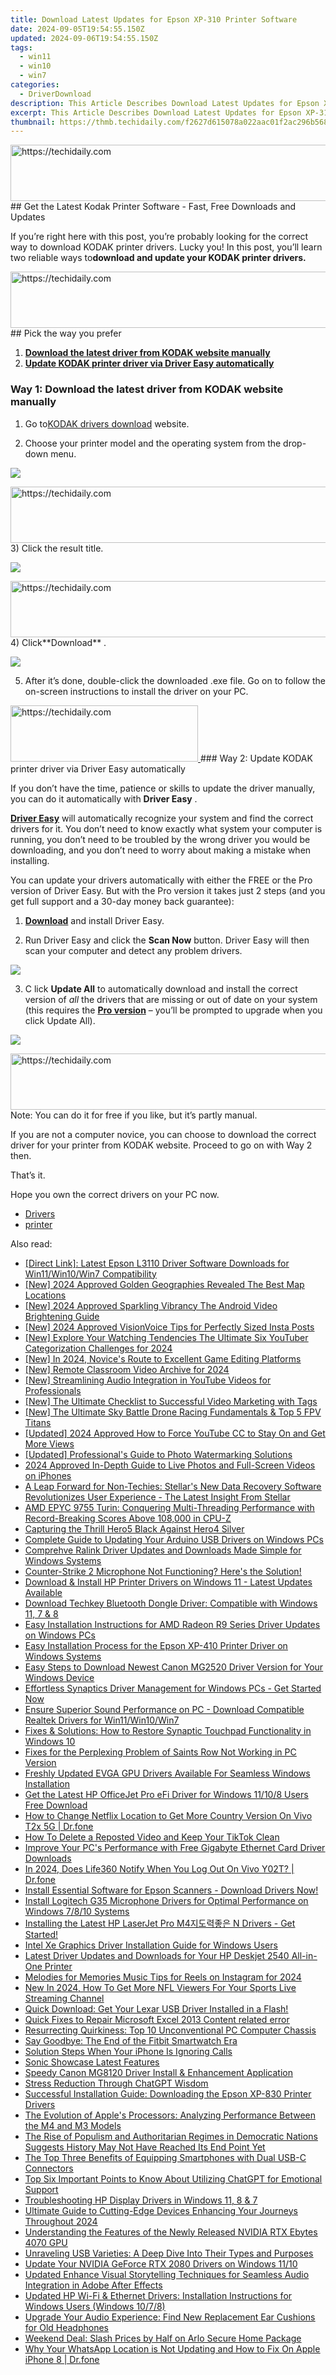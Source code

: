 ```yaml
---
title: Download Latest Updates for Epson XP-310 Printer Software
date: 2024-09-05T19:54:55.150Z
updated: 2024-09-06T19:54:55.150Z
tags:
  - win11
  - win10
  - win7
categories:
  - DriverDownload
description: This Article Describes Download Latest Updates for Epson XP-310 Printer Software
excerpt: This Article Describes Download Latest Updates for Epson XP-310 Printer Software
thumbnail: https://thmb.techidaily.com/f2627d615078a022aac01f2ac296b5686dd1961363c86f4dc647d0978a6f7aed.jpg
---
```


<!-- affiliate ads begin -->
<a href="https://unicoeye.pxf.io/c/5597632/2134493/18498" target="_top" id="2134493">
  <img src="//a.impactradius-go.com/display-ad/18498-2134493" border="0" alt="https://techidaily.com" width="728" height="90"/>
</a>
<img height="0" width="0" src="https://unicoeye.pxf.io/i/5597632/2134493/18498" style="position:absolute;visibility:hidden;" border="0" />
<!-- affiliate ads end -->
## Get the Latest Kodak Printer Software - Fast, Free Downloads and Updates

If you’re right here with this post, you’re probably looking for the correct way to download KODAK printer drivers. Lucky you! In this post, you’ll learn two reliable ways to**download and update your KODAK printer drivers.**

<!-- affiliate ads begin -->
<a href="https://review-au.sjv.io/c/5597632/2135316/14409" target="_top" id="2135316">
  <img src="//a.impactradius-go.com/display-ad/14409-2135316" border="0" alt="https://techidaily.com" width="728" height="90"/>
</a>
<img height="0" width="0" src="https://review-au.sjv.io/i/5597632/2135316/14409" style="position:absolute;visibility:hidden;" border="0" />
<!-- affiliate ads end -->
## Pick the way you prefer

1. [**Download the latest driver from KODAK website manually**](https://tools.techidaily.com/drivereasy/download/)
2. **[Update KODAK printer driver via Driver Easy automatically](https://tools.techidaily.com/drivereasy/download/)**

### Way 1: Download the latest driver from KODAK website manually

 1) Go to[KODAK drivers download](https://support.en.kodak.com/app/answers/list/c/890/selected/true) website.  
  
 2) Choose your printer model and the operating system from the drop-down menu.

![](https://images.drivereasy.com/wp-content/uploads/2017/07/img_596453febfa88.png)

<!-- affiliate ads begin -->
<a href="https://zebaoaffiliateprogram.pxf.io/c/5597632/2137974/21526" target="_top" id="2137974">
  <img src="//a.impactradius-go.com/display-ad/21526-2137974" border="0" alt="https://techidaily.com" width="728" height="90"/>
</a>
<img height="0" width="0" src="https://zebaoaffiliateprogram.pxf.io/i/5597632/2137974/21526" style="position:absolute;visibility:hidden;" border="0" />
<!-- affiliate ads end -->
3) Click the result title.

![](https://images.drivereasy.com/wp-content/uploads/2017/07/img_5964547a6e797.png)

<!-- affiliate ads begin -->
<a href="https://bluettiit.sjv.io/c/5597632/2114265/17093" target="_top" id="2114265">
  <img src="//a.impactradius-go.com/display-ad/17093-2114265" border="0" alt="https://techidaily.com" width="728" height="90"/>
</a>
<img height="0" width="0" src="https://bluettiit.sjv.io/i/5597632/2114265/17093" style="position:absolute;visibility:hidden;" border="0" />
<!-- affiliate ads end -->
 4) Click**Download** .

![](https://images.drivereasy.com/wp-content/uploads/2017/07/img_59646b49d2a5f.png)

 5) After it’s done, double-click the downloaded .exe file. Go on to follow the on-screen instructions to install the driver on your PC.

<!-- affiliate ads begin -->
<a href="https://review-au.sjv.io/c/5597632/2098704/14409" target="_top" id="2098704">
  <img src="//a.impactradius-go.com/display-ad/14409-2098704" border="0" alt="https://techidaily.com" width="300" height="90"/>
</a>
<img height="0" width="0" src="https://review-au.sjv.io/i/5597632/2098704/14409" style="position:absolute;visibility:hidden;" border="0" />
<!-- affiliate ads end -->
### Way 2: Update KODAK printer driver via Driver Easy automatically

 If you don’t have the time, patience or skills to update the driver manually, you can do it automatically with **Driver Easy** .

**[Driver Easy](https://tools.techidaily.com/drivereasy/download/)**  will automatically recognize your system and find the correct drivers for it. You don’t need to know exactly what system your computer is running, you don’t need to be troubled by the wrong driver you would be downloading, and you don’t need to worry about making a mistake when installing.

 You can update your drivers automatically with either the FREE or the Pro version of Driver Easy. But with the Pro version it takes just 2 steps (and you get full support and a 30-day money back guarantee):

 1) **[Download](https://tools.techidaily.com/drivereasy/download/)**  and install Driver Easy.

 2) Run Driver Easy and click the **Scan Now**  button. Driver Easy will then scan your computer and detect any problem drivers.

![](https://images.drivereasy.com/wp-content/uploads/2017/07/img_59645009b2fe2.jpg)

3) C  lick **Update All** to automatically download and install the correct version of _all_  the drivers that are missing or out of date on your system (this requires the [**Pro version**](https://tools.techidaily.com/drivereasy/download/)  – you’ll be prompted to upgrade when you click Update All).

![](https://images.drivereasy.com/wp-content/uploads/2017/07/img_59644712ce2ca.jpg)

<!-- affiliate ads begin -->
<a href="https://zebaoaffiliateprogram.pxf.io/c/5597632/2137976/21526" target="_top" id="2137976">
  <img src="//a.impactradius-go.com/display-ad/21526-2137976" border="0" alt="https://techidaily.com" width="728" height="90"/>
</a>
<img height="0" width="0" src="https://zebaoaffiliateprogram.pxf.io/i/5597632/2137976/21526" style="position:absolute;visibility:hidden;" border="0" />
<!-- affiliate ads end -->
 Note: You can do it for free if you like, but it’s partly manual.

 If you are not a computer novice, you can choose to download the correct driver for your printer from KODAK website. Proceed to go on with Way 2 then.

 That’s it.

Hope you own the correct drivers on your PC now.

* [Drivers](https://tools.techidaily.com/drivereasy/download/)
* [printer](https://tools.techidaily.com/drivereasy/download/)

<ins class="adsbygoogle"
     style="display:block"
     data-ad-format="autorelaxed"
     data-ad-client="ca-pub-7571918770474297"
     data-ad-slot="1223367746"></ins>



<ins class="adsbygoogle"
     style="display:block"
     data-ad-client="ca-pub-7571918770474297"
     data-ad-slot="8358498916"
     data-ad-format="auto"
     data-full-width-responsive="true"></ins>

<span class="atpl-alsoreadstyle">Also read:</span>
<div><ul>
<li><a href="https://hardware-updates.techidaily.com/direct-link-latest-epson-l3110-driver-software-downloads-for-win11win10win7-compatibility/"><u>[Direct Link]: Latest Epson L3110 Driver Software Downloads for Win11/Win10/Win7 Compatibility</u></a></li>
<li><a href="https://desktop-recording.techidaily.com/new-2024-approved-golden-geographies-revealed-the-best-map-locations/"><u>[New] 2024 Approved  Golden Geographies Revealed  The Best Map Locations</u></a></li>
<li><a href="https://fox-glue.techidaily.com/new-2024-approved-sparkling-vibrancy-the-android-video-brightening-guide/"><u>[New] 2024 Approved  Sparkling Vibrancy  The Android Video Brightening Guide</u></a></li>
<li><a href="https://instagram-videos.techidaily.com/new-2024-approved-visionvoice-tips-for-perfectly-sized-insta-posts/"><u>[New] 2024 Approved  VisionVoice  Tips for Perfectly Sized Insta Posts</u></a></li>
<li><a href="https://youtube-sure.techidaily.com/xplore-your-watching-tendencies-the-ultimate-six-youtuber-categorization-challenges-for-2024/"><u>[New] Explore Your Watching Tendencies  The Ultimate Six YouTuber Categorization Challenges for 2024</u></a></li>
<li><a href="https://video-capture.techidaily.com/new-in-2024-novices-route-to-excellent-game-editing-platforms/"><u>[New] In 2024, Novice's Route to Excellent Game Editing Platforms</u></a></li>
<li><a href="https://desktop-recording.techidaily.com/new-remote-classroom-video-archive-for-2024/"><u>[New] Remote Classroom Video Archive for 2024</u></a></li>
<li><a href="https://facebook-record-videos.techidaily.com/new-streamlining-audio-integration-in-youtube-videos-for-professionals/"><u>[New] Streamlining Audio Integration in YouTube Videos for Professionals</u></a></li>
<li><a href="https://facebook-video-share.techidaily.com/new-the-ultimate-checklist-to-successful-video-marketing-with-tags/"><u>[New] The Ultimate Checklist to Successful Video Marketing with Tags</u></a></li>
<li><a href="https://some-skills.techidaily.com/new-the-ultimate-sky-battle-drone-racing-fundamentals-and-top-5-fpv-titans/"><u>[New] The Ultimate Sky Battle  Drone Racing Fundamentals & Top 5 FPV Titans</u></a></li>
<li><a href="https://eaxpv-info.techidaily.com/updated-2024-approved-how-to-force-youtube-cc-to-stay-on-and-get-more-views/"><u>[Updated] 2024 Approved  How to Force YouTube CC to Stay On and Get More Views</u></a></li>
<li><a href="https://extra-support.techidaily.com/updated-professionals-guide-to-photo-watermarking-solutions/"><u>[Updated] Professional's Guide to Photo Watermarking Solutions</u></a></li>
<li><a href="https://some-knowledge.techidaily.com/2024-approved-in-depth-guide-to-live-photos-and-full-screen-videos-on-iphones/"><u>2024 Approved  In-Depth Guide to Live Photos and Full-Screen Videos on iPhones</u></a></li>
<li><a href="https://data-safeguard.techidaily.com/a-leap-forward-for-non-techies-stellars-new-data-recovery-software-revolutionizes-user-experience-the-latest-insight-from-stellar/"><u>A Leap Forward for Non-Techies: Stellar's New Data Recovery Software Revolutionizes User Experience - The Latest Insight From Stellar</u></a></li>
<li><a href="https://hardware-updates.techidaily.com/amd-epyc-9755-turin-conquering-multi-threading-performance-with-record-breaking-scores-above-108000-in-cpu-z/"><u>AMD EPYC 9755 Turin: Conquering Multi-Threading Performance with Record-Breaking Scores Above 108,000 in CPU-Z</u></a></li>
<li><a href="https://fox-info.techidaily.com/capturing-the-thrill-hero5-black-against-hero4-silver/"><u>Capturing the Thrill  Hero5 Black Against Hero4 Silver</u></a></li>
<li><a href="https://hardware-updates.techidaily.com/complete-guide-to-updating-your-arduino-usb-drivers-on-windows-pcs/"><u>Complete Guide to Updating Your Arduino USB Drivers on Windows PCs</u></a></li>
<li><a href="https://hardware-updates.techidaily.com/comprehve-ralink-driver-updates-and-downloads-made-simple-for-windows-systems/"><u>Comprehve Ralink Driver Updates and Downloads Made Simple for Windows Systems</u></a></li>
<li><a href="https://sound-issues.techidaily.com/1723016430270-counter-strike-2-microphone-not-functioning-heres-the-solution/"><u>Counter-Strike 2 Microphone Not Functioning? Here's the Solution!</u></a></li>
<li><a href="https://hardware-updates.techidaily.com/download-and-install-hp-printer-drivers-on-windows-11-latest-updates-available/"><u>Download & Install HP Printer Drivers on Windows 11 - Latest Updates Available</u></a></li>
<li><a href="https://hardware-updates.techidaily.com/download-techkey-bluetooth-dongle-driver-compatible-with-windows-11-7-and-8/"><u>Download Techkey Bluetooth Dongle Driver: Compatible with Windows 11, 7 & 8</u></a></li>
<li><a href="https://hardware-updates.techidaily.com/easy-installation-instructions-for-amd-radeon-r9-series-driver-updates-on-windows-pcs/"><u>Easy Installation Instructions for AMD Radeon R9 Series Driver Updates on Windows PCs</u></a></li>
<li><a href="https://hardware-updates.techidaily.com/easy-installation-process-for-the-epson-xp-410-printer-driver-on-windows-systems/"><u>Easy Installation Process for the Epson XP-410 Printer Driver on Windows Systems</u></a></li>
<li><a href="https://hardware-updates.techidaily.com/easy-steps-to-download-newest-canon-mg2520-driver-version-for-your-windows-device/"><u>Easy Steps to Download Newest Canon MG2520 Driver Version for Your Windows Device</u></a></li>
<li><a href="https://hardware-updates.techidaily.com/effortless-synaptics-driver-management-for-windows-pcs-get-started-now/"><u>Effortless Synaptics Driver Management for Windows PCs - Get Started Now</u></a></li>
<li><a href="https://hardware-updates.techidaily.com/ensure-superior-sound-performance-on-pc-download-compatible-realtek-drivers-for-win11win10win7/"><u>Ensure Superior Sound Performance on PC - Download Compatible Realtek Drivers for Win11/Win10/Win7</u></a></li>
<li><a href="https://hardware-updates.techidaily.com/fixes-and-solutions-how-to-restore-synaptic-touchpad-functionality-in-windows-10/"><u>Fixes & Solutions: How to Restore Synaptic Touchpad Functionality in Windows 10</u></a></li>
<li><a href="https://program-issues.techidaily.com/fixes-for-the-perplexing-problem-of-saints-row-not-working-in-pc-version/"><u>Fixes for the Perplexing Problem of Saints Row Not Working in PC Version</u></a></li>
<li><a href="https://hardware-updates.techidaily.com/freshly-updated-evga-gpu-drivers-available-for-seamless-windows-installation/"><u>Freshly Updated EVGA GPU Drivers Available For Seamless Windows Installation</u></a></li>
<li><a href="https://hardware-updates.techidaily.com/get-the-latest-hp-officejet-pro-efi-driver-for-windows-11108-users-free-download/"><u>Get the Latest HP OfficeJet Pro eFi Driver for Windows 11/10/8 Users Free Download</u></a></li>
<li><a href="https://fake-location.techidaily.com/how-to-change-netflix-location-to-get-more-country-version-on-vivo-t2x-5g-drfone-by-drfone-virtual-android/"><u>How to Change Netflix Location to Get More Country Version On Vivo T2x 5G | Dr.fone</u></a></li>
<li><a href="https://tech-recovery.techidaily.com/how-to-delete-a-reposted-video-and-keep-your-tiktok-clean/"><u>How To Delete a Reposted Video and Keep Your TikTok Clean</u></a></li>
<li><a href="https://hardware-updates.techidaily.com/1722959875898-improve-your-pcs-performance-with-free-gigabyte-ethernet-card-driver-downloads/"><u>Improve Your PC's Performance with Free Gigabyte Ethernet Card Driver Downloads</u></a></li>
<li><a href="https://review-topics.techidaily.com/in-2024-does-life360-notify-when-you-log-out-on-vivo-y02t-drfone-by-drfone-virtual-android/"><u>In 2024, Does Life360 Notify When You Log Out On Vivo Y02T? | Dr.fone</u></a></li>
<li><a href="https://hardware-updates.techidaily.com/install-essential-software-for-epson-scanners-download-drivers-now/"><u>Install Essential Software for Epson Scanners - Download Drivers Now!</u></a></li>
<li><a href="https://hardware-updates.techidaily.com/install-logitech-g35-microphone-drivers-for-optimal-performance-on-windows-7810-systems/"><u>Install Logitech G35 Microphone Drivers for Optimal Performance on Windows 7/8/10 Systems</u></a></li>
<li><a href="https://driver-download.techidaily.com/installing-the-latest-hp-laserjet-pro-m4-n-drivers-get-started/"><u>Installing the Latest HP LaserJet Pro M4지도력좋은 N Drivers - Get Started!</u></a></li>
<li><a href="https://hardware-updates.techidaily.com/intel-xe-graphics-driver-installation-guide-for-windows-users/"><u>Intel Xe Graphics Driver Installation Guide for Windows Users</u></a></li>
<li><a href="https://hardware-updates.techidaily.com/latest-driver-updates-and-downloads-for-your-hp-deskjet-2540-all-in-one-printer/"><u>Latest Driver Updates and Downloads for Your HP Deskjet 2540 All-in-One Printer</u></a></li>
<li><a href="https://instagram-videos.techidaily.com/melodies-for-memories-music-tips-for-reels-on-instagram-for-2024/"><u>Melodies for Memories  Music Tips for Reels on Instagram for 2024</u></a></li>
<li><a href="https://ai-live-streaming.techidaily.com/new-in-2024-how-to-get-more-nfl-viewers-for-your-sports-live-streaming-channel/"><u>New In 2024, How To Get More NFL Viewers For Your Sports Live Streaming Channel</u></a></li>
<li><a href="https://hardware-updates.techidaily.com/quick-download-get-your-lexar-usb-driver-installed-in-a-flash/"><u>Quick Download: Get Your Lexar USB Driver Installed in a Flash!</u></a></li>
<li><a href="https://review-topics.techidaily.com/quick-fixes-to-repair-microsoft-excel-2013-content-related-error-by-stellar-guide/"><u>Quick Fixes to Repair Microsoft Excel 2013 Content related error</u></a></li>
<li><a href="https://hardware-updates.techidaily.com/resurrecting-quirkiness-top-10-unconventional-pc-computer-chassis/"><u>Resurrecting Quirkiness: Top 10 Unconventional PC Computer Chassis</u></a></li>
<li><a href="https://hardware-updates.techidaily.com/say-goodbye-the-end-of-the-fitbit-smartwatch-era/"><u>Say Goodbye: The End of the Fitbit Smartwatch Era</u></a></li>
<li><a href="https://fox-that.techidaily.com/solution-steps-when-your-iphone-is-ignoring-calls/"><u>Solution Steps When Your iPhone Is Ignoring Calls</u></a></li>
<li><a href="https://screen-recording.techidaily.com/sonic-showcase-latest-features/"><u>Sonic Showcase  Latest Features</u></a></li>
<li><a href="https://hardware-updates.techidaily.com/speedy-canon-mg8120-driver-install-and-enhancement-application/"><u>Speedy Canon MG8120 Driver Install & Enhancement Application</u></a></li>
<li><a href="https://tech-hub.techidaily.com/stress-reduction-through-chatgpt-wisdom/"><u>Stress Reduction Through ChatGPT Wisdom</u></a></li>
<li><a href="https://hardware-updates.techidaily.com/successful-installation-guide-downloading-the-epson-xp-830-printer-drivers/"><u>Successful Installation Guide: Downloading the Epson XP-830 Printer Drivers</u></a></li>
<li><a href="https://hardware-updates.techidaily.com/the-evolution-of-apples-processors-analyzing-performance-between-the-m4-and-m3-models/"><u>The Evolution of Apple's Processors: Analyzing Performance Between the M4 and M3 Models</u></a></li>
<li><a href="https://hardware-help.techidaily.com/the-rise-of-populism-and-authoritarian-regimes-in-democratic-nations-suggests-history-may-not-have-reached-its-end-point-yet/"><u>The Rise of Populism and Authoritarian Regimes in Democratic Nations Suggests History May Not Have Reached Its End Point Yet</u></a></li>
<li><a href="https://hardware-updates.techidaily.com/the-top-three-benefits-of-equipping-smartphones-with-dual-usb-c-connectors/"><u>The Top Three Benefits of Equipping Smartphones with Dual USB-C Connectors</u></a></li>
<li><a href="https://tech-hub.techidaily.com/top-six-important-points-to-know-about-utilizing-chatgpt-for-emotional-support/"><u>Top Six Important Points to Know About Utilizing ChatGPT for Emotional Support</u></a></li>
<li><a href="https://hardware-updates.techidaily.com/troubleshooting-hp-display-drivers-in-windows-11-8-and-7/"><u>Troubleshooting HP Display Drivers in Windows 11, 8 & 7</u></a></li>
<li><a href="https://hardware-updates.techidaily.com/ultimate-guide-to-cutting-edge-devices-enhancing-your-journeys-throughout-2024/"><u>Ultimate Guide to Cutting-Edge Devices Enhancing Your Journeys Throughout 2024</u></a></li>
<li><a href="https://hardware-updates.techidaily.com/understanding-the-features-of-the-newly-released-nvidia-rtx-ebytes-4070-gpu/"><u>Understanding the Features of the Newly Released NVIDIA RTX Ebytes 4070 GPU</u></a></li>
<li><a href="https://hardware-updates.techidaily.com/unraveling-usb-varieties-a-deep-dive-into-their-types-and-purposes/"><u>Unraveling USB Varieties: A Deep Dive Into Their Types and Purposes</u></a></li>
<li><a href="https://hardware-updates.techidaily.com/update-your-nvidia-geforce-rtx-2080-drivers-on-windows-1110/"><u>Update Your NVIDIA GeForce RTX 2080 Drivers on Windows 11/10</u></a></li>
<li><a href="https://audio-shaping.techidaily.com/updated-enhance-visual-storytelling-techniques-for-seamless-audio-integration-in-adobe-after-effects/"><u>Updated Enhance Visual Storytelling Techniques for Seamless Audio Integration in Adobe After Effects</u></a></li>
<li><a href="https://hardware-updates.techidaily.com/updated-hp-wi-fi-and-ethernet-drivers-installation-instructions-for-windows-users-windows-1078/"><u>Updated HP Wi-Fi & Ethernet Drivers: Installation Instructions for Windows Users (Windows 10/7/8)</u></a></li>
<li><a href="https://hardware-updates.techidaily.com/upgrade-your-audio-experience-find-new-replacement-ear-cushions-for-old-headphones/"><u>Upgrade Your Audio Experience: Find New Replacement Ear Cushions for Old Headphones</u></a></li>
<li><a href="https://hardware-updates.techidaily.com/weekend-deal-slash-prices-by-half-on-arlo-secure-home-package/"><u>Weekend Deal: Slash Prices by Half on Arlo Secure Home Package</u></a></li>
<li><a href="https://location-social.techidaily.com/why-your-whatsapp-location-is-not-updating-and-how-to-fix-on-apple-iphone-8-drfone-by-drfone-virtual-ios/"><u>Why Your WhatsApp Location is Not Updating and How to Fix On Apple iPhone 8 | Dr.fone</u></a></li>
</ul></div>

